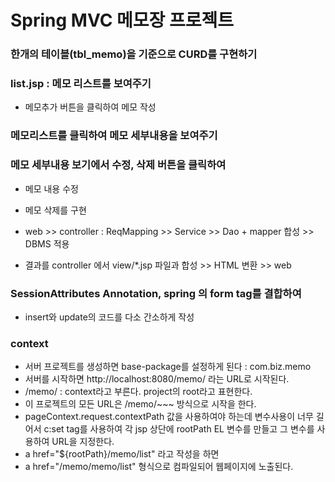# Spring MVC 메모장 프로젝트

### 한개의 테이블(tbl_memo)을 기준으로  CURD를 구현하기
### list.jsp : 메모 리스트를 보여주기
* 메모추가 버튼을 클릭하여 메모 작성

### 메모리스트를 클릭하여 메모 세부내용을 보여주기
### 메모 세부내용 보기에서 수정, 삭제 버튼을 클릭하여
* 메모 내용 수정
* 메모 삭제를 구현

* web >> controller : ReqMapping >> Service >> Dao + mapper 합성 >> DBMS 적용
* 결과를 controller 에서 view/*.jsp 파일과 합성 >> HTML 변환 >> web

### SessionAttributes Annotation, spring 의 form tag를 결합하여
* insert와 update의 코드를 다소 간소하게 작성

### context
* 서버 프로젝트를 생성하면 base-package를 설정하게 된다 : com.biz.memo
* 서버를 시작하면 http://localhost:8080/memo/ 라는 URL로 시작된다.
* /memo/ : context라고 부른다. project의 root라고 표현한다.
* 이 프로젝트의 모든 URL은 /memo/~~~ 방식으로 시작을 한다.
* pageContext.request.contextPath 값을 사용하여야 하는데 변수사용이
너무 길어서 c:set tag를 사용하여 각 jsp 상단에 rootPath EL 변수를
만들고 그 변수를 사용하여 URL을 지정한다.
* a href="${rootPath}/memo/list" 라고 작성을 하면
* a href="/memo/memo/list" 형식으로 컴파일되어 웹페이지에 노출된다.
